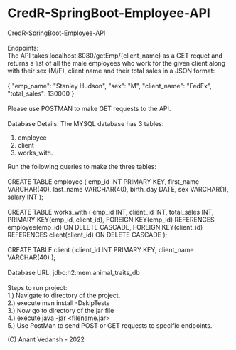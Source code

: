 # CredR-SpringBoot-Employee-API
CredR-SpringBoot-Employee-API <br/><br>
Endpoints: <br/>
The API takes localhost:8080/getEmp/{client_name} as a GET requet and returns a list of all the male employees who work for the given client along with their sex (M/F), client name and their total sales in a JSON format:<br/><br>
{
"emp_name": "Stanley Hudson",
"sex": "M",
"client_name": "FedEx",
"total_sales": 130000
}</br><br>
Please use POSTMAN to make GET requests to the API.
<br/><br/>
Database Details:
The MYSQL database has 3 tables: 
1. employee 
2. client 
3. works_with. 

Run the following queries to make the three tables:
<br/><br/>
CREATE TABLE employee (
emp_id INT PRIMARY KEY,
first_name VARCHAR(40),
last_name VARCHAR(40),
birth_day DATE,
sex VARCHAR(1),
salary INT
);
<br/><br/>
CREATE TABLE works_with (
emp_id INT,
client_id INT,
total_sales INT,
PRIMARY KEY(emp_id, client_id),
FOREIGN KEY(emp_id) REFERENCES employee(emp_id) ON DELETE CASCADE,
FOREIGN KEY(client_id) REFERENCES client(client_id) ON DELETE CASCADE
);
<br/><br/>
CREATE TABLE client (
client_id INT PRIMARY KEY, client_name VARCHAR(40)
);
<br><br/>
Database URL: jdbc:h2:mem:animal_traits_db <br/>
<br/>
   Steps to run project: <br/>
   1.) Navigate to directory of the project. <br/>
   2.) execute mvn install -DskipTests <br/>
   3.) Now go to directory of the jar file <br/>
   4.) execute java -jar <filename.jar> <br/>
   5.) Use PostMan to send POST or GET requests to specific endpoints. <br/>


(C) Anant Vedansh - 2022
